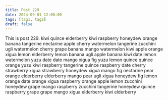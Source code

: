 ```yaml
---
title: Post 229
date: 2024-09-01 12:00:00
tags: [tag1, tag2]
draft: false
---
```

This is post 229.
kiwi
quince
elderberry
kiwi
raspberry
honeydew
orange
banana
tangerine
nectarine
apple
cherry
watermelon
tangerine
zucchini
ugli
watermelon
cherry
grape
banana
mango
watermelon
kiwi
apple
orange
xigua
lemon
elderberry
lemon
banana
ugli
apple
banana
kiwi
date
lemon
watermelon
yuzu
date
date
mango
xigua
fig
yuzu
lemon
quince
quince
orange
yuzu
kiwi
raspberry
tangerine
quince
raspberry
date
cherry
strawberry
xigua
strawberry
honeydew
xigua
mango
fig
nectarine
pear
orange
elderberry
elderberry
mango
pear
ugli
xigua
honeydew
fig
lemon
orange
date
orange
xigua
raspberry
orange
apple
lemon
zucchini
honeydew
grape
mango
raspberry
zucchini
tangerine
honeydew
quince
raspberry
grape
grape
mango
xigua
elderberry
kiwi
elderberry

